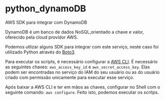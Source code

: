 # python_dynamoDB

AWS SDK para integrar com DynamoDB  


DynamoDB é um banco de dados NoSQL,orientado a chave e valor, oferecido pela cloud providor AWS.  

Podemos utlizar alguns SDK para integrar com este serviço, neste caso foi utilizado Python através do [Boto3](https://boto3.amazonaws.com/v1/documentation/api/latest/index.html, "Boto3").  

Para executar os scripts, é necessário configurar a [AWS CLI](https://aws.amazon.com/pt/cli/). É necessário as seguintes chaves: `aws_access_key_id` e `aws_secret_access_key`. Elas podem ser encontradas no serviço do IAM do seu usuário ou as do usuário criado com permissão unicamente para executar esse serviço. 

Após baixar a AWS CLI e ter em mãos as chaves, configurar no Shell com o seguinte comando: `aws configure`. Feito isto, podemos executar os scritps. 
